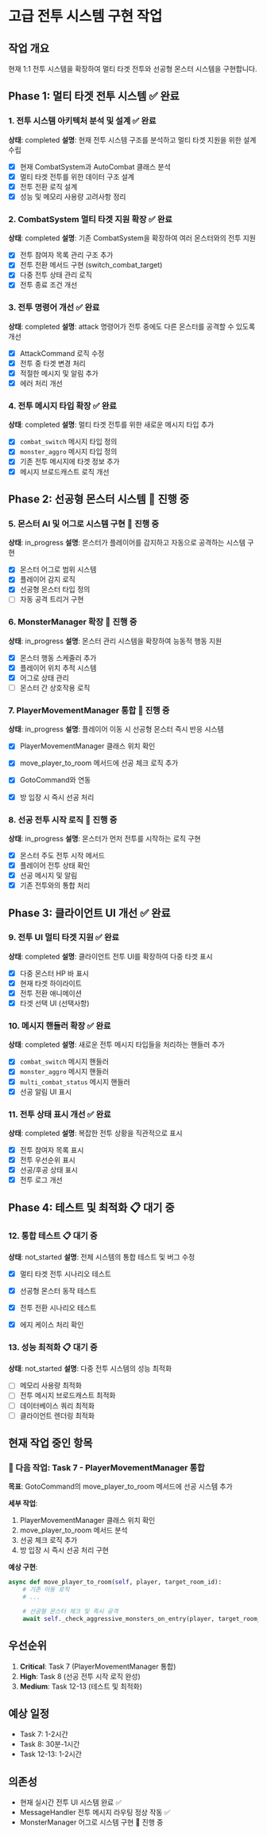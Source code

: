 # 고급 전투 시스템 구현 작업

## 작업 개요

현재 1:1 전투 시스템을 확장하여 멀티 타겟 전투와 선공형 몬스터 시스템을 구현합니다.

## Phase 1: 멀티 타겟 전투 시스템 ✅ 완료

### 1. 전투 시스템 아키텍처 분석 및 설계 ✅ 완료

**상태**: completed
**설명**: 현재 전투 시스템 구조를 분석하고 멀티 타겟 지원을 위한 설계 수립

- [x] 현재 CombatSystem과 AutoCombat 클래스 분석
- [x] 멀티 타겟 전투를 위한 데이터 구조 설계
- [x] 전투 전환 로직 설계
- [x] 성능 및 메모리 사용량 고려사항 정리

### 2. CombatSystem 멀티 타겟 지원 확장 ✅ 완료

**상태**: completed
**설명**: 기존 CombatSystem을 확장하여 여러 몬스터와의 전투 지원

- [x] 전투 참여자 목록 관리 구조 추가
- [x] 전투 전환 메서드 구현 (switch_combat_target)
- [x] 다중 전투 상태 관리 로직
- [x] 전투 종료 조건 개선

### 3. 전투 명령어 개선 ✅ 완료

**상태**: completed
**설명**: attack 명령어가 전투 중에도 다른 몬스터를 공격할 수 있도록 개선

- [x] AttackCommand 로직 수정
- [x] 전투 중 타겟 변경 처리
- [x] 적절한 메시지 및 알림 추가
- [x] 에러 처리 개선

### 4. 전투 메시지 타입 확장 ✅ 완료

**상태**: completed
**설명**: 멀티 타겟 전투를 위한 새로운 메시지 타입 추가

- [x] `combat_switch` 메시지 타입 정의
- [x] `monster_aggro` 메시지 타입 정의
- [x] 기존 전투 메시지에 타겟 정보 추가
- [x] 메시지 브로드캐스트 로직 개선

## Phase 2: 선공형 몬스터 시스템 🔄 진행 중

### 5. 몬스터 AI 및 어그로 시스템 구현 🔄 진행 중

**상태**: in_progress
**설명**: 몬스터가 플레이어를 감지하고 자동으로 공격하는 시스템 구현

- [x] 몬스터 어그로 범위 시스템
- [x] 플레이어 감지 로직
- [x] 선공형 몬스터 타입 정의
- [ ] 자동 공격 트리거 구현

### 6. MonsterManager 확장 🔄 진행 중

**상태**: in_progress
**설명**: 몬스터 관리 시스템을 확장하여 능동적 행동 지원

- [x] 몬스터 행동 스케줄러 추가
- [x] 플레이어 위치 추적 시스템
- [x] 어그로 상태 관리
- [ ] 몬스터 간 상호작용 로직

### 7. PlayerMovementManager 통합 🔄 진행 중

**상태**: in_progress
**설명**: 플레이어 이동 시 선공형 몬스터 즉시 반응 시스템

- [x] PlayerMovementManager 클래스 위치 확인

- [x] move_player_to_room 메서드에 선공 체크 로직 추가

- [x] GotoCommand와 연동

- [x] 방 입장 시 즉시 선공 처리

### 8. 선공 전투 시작 로직 🔄 진행 중

**상태**: in_progress
**설명**: 몬스터가 먼저 전투를 시작하는 로직 구현

- [x] 몬스터 주도 전투 시작 메서드
- [x] 플레이어 전투 상태 확인
- [x] 선공 메시지 및 알림
- [x] 기존 전투와의 통합 처리

## Phase 3: 클라이언트 UI 개선 ✅ 완료

### 9. 전투 UI 멀티 타겟 지원 ✅ 완료

**상태**: completed
**설명**: 클라이언트 전투 UI를 확장하여 다중 타겟 표시

- [x] 다중 몬스터 HP 바 표시
- [x] 현재 타겟 하이라이트
- [x] 전투 전환 애니메이션
- [x] 타겟 선택 UI (선택사항)

### 10. 메시지 핸들러 확장 ✅ 완료

**상태**: completed
**설명**: 새로운 전투 메시지 타입들을 처리하는 핸들러 추가

- [x] `combat_switch` 메시지 핸들러
- [x] `monster_aggro` 메시지 핸들러
- [x] `multi_combat_status` 메시지 핸들러
- [x] 선공 알림 UI 표시

### 11. 전투 상태 표시 개선 ✅ 완료


**상태**: completed
**설명**: 복잡한 전투 상황을 직관적으로 표시

- [x] 전투 참여자 목록 표시
- [x] 전투 우선순위 표시
- [x] 선공/후공 상태 표시
- [x] 전투 로그 개선

## Phase 4: 테스트 및 최적화 📋 대기 중

### 12. 통합 테스트 📋 대기 중

**상태**: not_started
**설명**: 전체 시스템의 통합 테스트 및 버그 수정

- [x] 멀티 타겟 전투 시나리오 테스트

- [x] 선공형 몬스터 동작 테스트

- [x] 전투 전환 시나리오 테스트

- [x] 에지 케이스 처리 확인

### 13. 성능 최적화 📋 대기 중

**상태**: not_started
**설명**: 다중 전투 시스템의 성능 최적화

- [ ] 메모리 사용량 최적화
- [ ] 전투 메시지 브로드캐스트 최적화
- [ ] 데이터베이스 쿼리 최적화
- [ ] 클라이언트 렌더링 최적화

## 현재 작업 중인 항목

### 🎯 다음 작업: Task 7 - PlayerMovementManager 통합

**목표**: GotoCommand의 move_player_to_room 메서드에 선공 시스템 추가

**세부 작업**:

1. PlayerMovementManager 클래스 위치 확인
2. move_player_to_room 메서드 분석
3. 선공 체크 로직 추가
4. 방 입장 시 즉시 선공 처리 구현

**예상 구현**:

```python
async def move_player_to_room(self, player, target_room_id):
    # 기존 이동 로직
    # ...

    # 선공형 몬스터 체크 및 즉시 공격
    await self._check_aggressive_monsters_on_entry(player, target_room_id)
```

## 우선순위

1. **Critical**: Task 7 (PlayerMovementManager 통합)
2. **High**: Task 8 (선공 전투 시작 로직 완성)
3. **Medium**: Task 12-13 (테스트 및 최적화)

## 예상 일정

- Task 7: 1-2시간
- Task 8: 30분-1시간
- Task 12-13: 1-2시간

## 의존성

- 현재 실시간 전투 UI 시스템 완료 ✅
- MessageHandler 전투 메시지 라우팅 정상 작동 ✅
- MonsterManager 어그로 시스템 구현 🔄 진행 중
